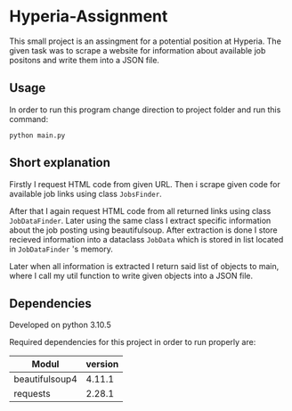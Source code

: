 # Hyperia-Assignment
This small project is an assingment for a potential position at Hyperia. The given task was to scrape a website for information about available job positons and write them into a JSON file.

## Usage
In order to run this program change direction to project folder and run this command:
    
`python main.py`

## Short explanation

Firstly I request HTML code from given URL. Then i scrape given code for available job links using class `JobsFinder`.

After that I again request HTML code from all returned links using class `JobDataFinder`. Later using the same class I extract specific information about the job posting using beautifulsoup. 
After extraction is done I store recieved information into a dataclass `JobData` which is stored in list located in `JobDataFinder` 's memory.

Later when all information is extracted I return said list of objects to main, where I call my util function to write given objects into a JSON file.


## Dependencies
Developed on python 3.10.5

Required dependencies for this project in order to run properly are:

| Modul     | version |
| ----------- | ----------- |
| beautifulsoup4     | 4.11.1       |
| requests   | 2.28.1       |
